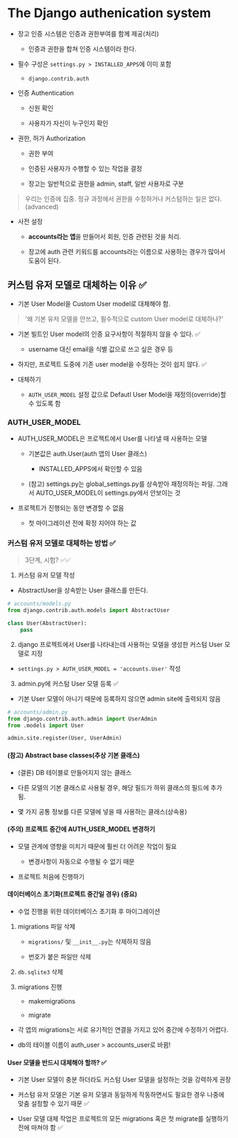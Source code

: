 # The Django authenication system

- 장고 인증 시스템은 인증과 권한부여를 함께 제공(처리)

    - 인증과 권한을 합쳐 인증 시스템이라 한다.

- 필수 구성은 `settings.py > INSTALLED_APPS`에 이미 포함

    - `django.contrib.auth`

- 인증 Authentication

    - 신원 확인

    - 사용자가 자신이 누구인지 확인

- 권한, 허가 Authorization

    - 권한 부여

    - 인증된 사용자가 수행할 수 있는 작업을 결정

    - 장고는 일반적으로 권한을 admin, staff, 일반 사용자로 구분

> 우리는 인증에 집중. 정규 과정에서 권한을 수정하거나 커스텀하는 일은 없다.(advanced)

- 사전 설정

    - **accounts라는 앱**을 만들어서 회원, 인증 관련된 것을 처리.

    - 장고에 auth 관련 키워드를 accounts라는 이름으로 사용하는 경우가 많아서 도움이 된다.

## 커스텀 유저 모델로 대체하는 이유 ✅

- 기본 User Model을 Custom User model로 대체해야 함.

> '왜 기본 유저 모델을 안쓰고, 필수적으로 custom User model로 대체하나?'

- 기본 빌트인 User model의 인증 요구사항이 적절하지 않을 수 있다. ✅

    - username 대신 email을 식별 값으로 쓰고 싶은 경우 등

- 하지만, 프로젝트 도중에 기존 user model을 수정하는 것이 쉽지 않다. ✅

- 대체하기

    - `AUTH_USER_MODEL` 설정 값으로 Defautl User Model을 재정의(override)할 수 있도록 함

### AUTH_USER_MODEL

- AUTH_USER_MODEL은 프로젝트에서 User를 나타낼 때 사용하는 모델

    - 기본값은 auth.User(auth 앱의 User 클래스)

        - INSTALLED_APPS에서 확인할 수 있음

    - (참고) settings.py는 global_settings.py를 상속받아 재정의하는 파일. 그래서 AUTO_USER_MODEL이 settings.py에서 안보이는 것

- 프로젝트가 진행되는 동안 변경할 수 없음

    - 첫 마이그레이션 전에 확정 지어야 하는 값

### 커스텀 유저 모델로 대체하는 방법 ✅

> 3단계, 시험? ✅✅

1. 커스텀 유저 모델 작성

- AbstractUser을 상속받는 User 클래스를 만든다.

```python
# accounts/models.py
from django.contrib.auth.models import AbstractUser

class User(AbstractUser):
    pass
```

2. django 프로젝트에서 User를 나타내는데 사용하는 모델을 생성한 커스텀 User 모델로 지정

- `settings.py > AUTH_USER_MODEL = 'accounts.User'` 작성

3. admin.py에 커스텀 User 모델 등록 ✅

- 기본 User 모델이 아니기 때문에 등록하지 않으면 admin site에 출력되지 않음

```python
# accounts/admin.py
from django.contrib.auth.admin import UserAdmin
from .models import User

admin.site.register(User, UserAdmin)
```

#### (참고) Abstract base classes(추상 기본 클래스)

- (결론) DB 테이블로 만들어지지 않는 클래스

- 다른 모델의 기본 클래스로 사용될 경우, 해당 필드가 하위 클래스의 필드에 추가 됨.

- 몇 가지 공통 정보를 다른 모델에 넣을 때 사용하는 클래스(상속용)

#### (주의) 프로젝트 중간에 AUTH_USER_MODEL 변경하기

- 모델 관계에 영향을 미치기 때문에 훨씬 더 어려운 작업이 필요

    - 변경사항이 자동으로 수행될 수 없기 때문

- 프로젝트 처음에 진행하기

#### 데이터베이스 초기화(프로젝트 중간일 경우) (중요)

- 수업 진행을 위한 데이터베이스 초기화 후 마이그레이션

1. migrations 파일 삭제

    - `migrations/` 및 `__init__.py`는 삭제하지 않음

    - 번호가 붙은 파일만 삭제

2. `db.sqlite3` 삭제

3. migrations 진행

    - makemigrations

    - migrate

- 각 앱의 migrations는 서로 유기적인 연결을 가지고 있어 중간에 수정하기 어렵다.

- db의 테이블 이름이 auth_user > accounts_user로 바뀜!

#### User 모델을 반드시 대체해야 할까? ✅

- 기본 User 모델이 충분 하더라도 커스텀 User 모델을 설정하는 것을 강력하게 권장

- 커스텀 유저 모델은 기본 유저 모델과 동일하게 작동하면서도 필요한 경우 나중에 맞춤 설정할 수 있기 때문 ✅

- User 모델 대체 작업은 프로젝트의 모든 migrations 혹은 첫 migrate를 실행하기 전에 마쳐야 함 ✅